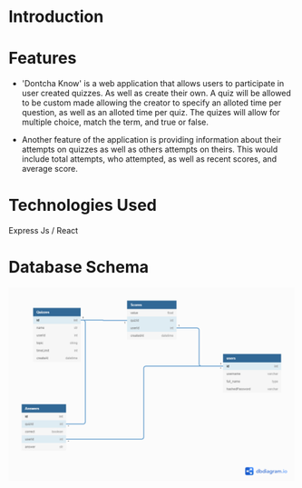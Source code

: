 # Introduction

# Features
- 'Dontcha Know' is a web application that allows users to participate in user created quizzes. As well as create their own. A quiz will be allowed to be custom made allowing the creator to specify an alloted time per question, as well as an alloted time per quiz. The quizes will allow for multiple choice, match the term, and true or false.

- Another feature of the application is providing information about their attempts on quizzes as well as others attempts on theirs. This would include total attempts, who attempted, as well as recent scores, and average score.



# Technologies Used
Express Js / React


# Database Schema

![Database Schema](./assets/quiz-db.png)

